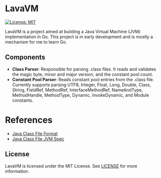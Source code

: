 # LavaVM

[![License: MIT](https://img.shields.io/badge/License-MIT-yellow.svg)](https://opensource.org/licenses/MIT)

LavaVM is a project aimed at building a Java Virtual Machine (JVM) implementation in Go. This project is in early
development and is mostly a mechanism for me to learn Go. 


## Components

- **Class Parser**: Responsible for parsing .class files. It reads and validates the magic byte, minor and major version, and the constant pool count.
- **Constant Pool Parser**: Reads constant pool entries from the .class file. Currently supports parsing UTF8, Integer, Float, Long, Double, Class, String, FieldRef, MethodRef, InterfaceMethodRef, NameAndType, MethodHandle, MethodType, Dynamic, InvokeDynamic, and Module constants.

# References

- [Java Class File Format](https://en.wikipedia.org/wiki/Java_class_file)
- [Java Class File JVM Spec](https://docs.oracle.com/javase/specs/jvms/se6/html/ClassFile.doc.html)

## License

LavaVM is licensed under the MIT License. See [LICENSE](LICENSE) for more information.